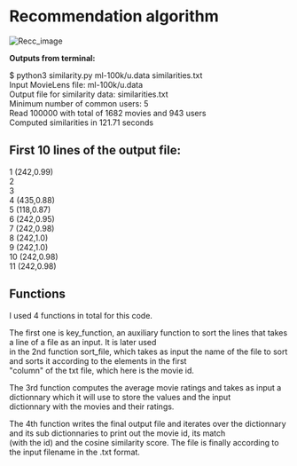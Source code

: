 # Recommendation algorithm

![Recc_image](https://github.com/tlemenestrel/swe_scientific_projects/blob/master/recommendation_algorithm/cosine/angles.png)

**Outputs from terminal:**

$ python3 similarity.py ml-100k/u.data similarities.txt<br/>
Input MovieLens file: ml-100k/u.data<br/>
Output file for similarity data: similarities.txt<br/>
Minimum number of common users: 5<br/>
Read 100000 with total of 1682 movies and 943 users<br/>
Computed similarities in 121.71 seconds<br/>

## First 10 lines of the output file:

1 (242,0.99)<br/>
2<br/>
3<br/>
4 (435,0.88)<br/>
5 (118,0.87)<br/>
6 (242,0.95)<br/>
7 (242,0.98)<br/>
8 (242,1.0)<br/>
9 (242,1.0)<br/>
10 (242,0.98)<br/>
11 (242,0.98)<br/>

## Functions 

I used 4 functions in total for this code.

The first one is key_function, an auxiliary function to sort the lines that takes a line of a file as an input. It is later used<br/>
in the 2nd function sort_file, which takes as input the name of the file to sort and sorts it according to the elements in the first<br/>
"column" of the txt file, which here is the movie id.<br/>

The 3rd function computes the average movie ratings and takes as input a dictionnary which it will use to store the values and the input<br/>
dictionnary with the movies and their ratings.<br/>

The 4th function writes the final output file and iterates over the dictionnary and its sub dictionnaries to print out the movie id, its match<br/>
(with the id) and the cosine similarity score. The file is finally according to the input filename in the .txt format.<br/>
